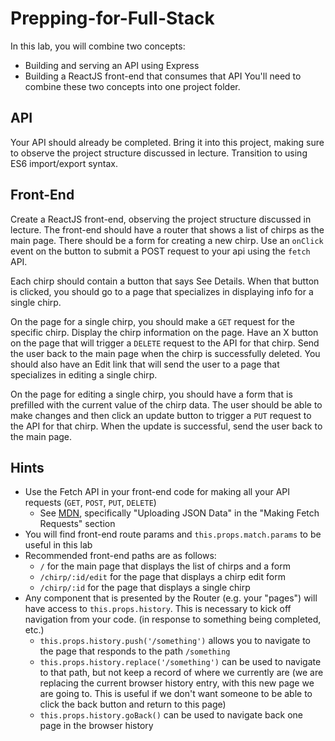 # Prepping-for-Full-Stack

In this lab, you will combine two concepts:

-   Building and serving an API using Express
-   Building a ReactJS front-end that consumes that API
    You'll need to combine these two concepts into one project folder.

## API

Your API should already be completed. Bring it into this project, making sure to observe the project structure discussed in lecture. Transition to using ES6 import/export syntax.

## Front-End

Create a ReactJS front-end, observing the project structure discussed in lecture. The front-end should have a router that shows a list of chirps as the main page. There should be a form for creating a new chirp. Use an `onClick` event on the button to submit a POST request to your api using the `fetch` API.

Each chirp should contain a button that says See Details. When that button is clicked, you should go to a page that specializes in displaying info for a single chirp.

On the page for a single chirp, you should make a `GET` request for the specific chirp. Display the chirp information on the page. Have an X button on the page that will trigger a `DELETE` request to the API for that chirp. Send the user back to the main page when the chirp is successfully deleted. You should also have an Edit link that will send the user to a page that specializes in editing a single chirp.

On the page for editing a single chirp, you should have a form that is prefilled with the current value of the chirp data. The user should be able to make changes and then click an update button to trigger a `PUT` request to the API for that chirp. When the update is successful, send the user back to the main page.

## Hints

-   Use the Fetch API in your front-end code for making all your API requests (`GET`, `POST`, `PUT`, `DELETE`)
    -   See [MDN](https://developer.mozilla.org/en-US/docs/Web/API/Fetch_API/Using_Fetch), specifically "Uploading JSON Data" in the "Making Fetch Requests" section
-   You will find front-end route params and `this.props.match.params` to be useful in this lab
-   Recommended front-end paths are as follows:
    -   `/` for the main page that displays the list of chirps and a form
    -   `/chirp/:id/edit` for the page that displays a chirp edit form
    -   `/chirp/:id` for the page that displays a single chirp
-   Any component that is presented by the Router (e.g. your "pages") will have access to `this.props.history`. This is necessary to kick off navigation from your code. (in response to something being completed, etc.)
    -   `this.props.history.push('/something')` allows you to navigate to the page that responds to the path `/something`
    -   `this.props.history.replace('/something')` can be used to navigate to that path, but not keep a record of where we currently are (we are replacing the current browser history entry, with this new page we are going to. This is useful if we don't want someone to be able to click the back button and return to this page)
    -   `this.props.history.goBack()` can be used to navigate back one page in the browser history
